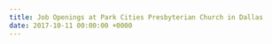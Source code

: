 ```yaml
---
title: Job Openings at Park Cities Presbyterian Church in Dallas
date: 2017-10-11 00:00:00 +0000
---
```

